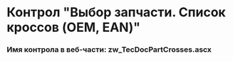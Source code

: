 ﻿---
description: 2.4.9.3
---
# Контрол "Выбор запчасти. Список кроссов (OEM, EAN)"
### Имя контрола в веб-части: zw_TecDocPartCrosses.ascx

